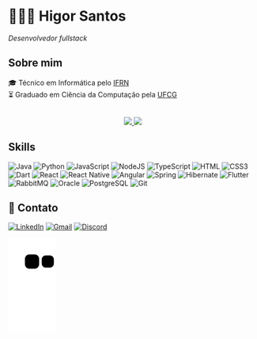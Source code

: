 #  👨🏼‍💻 Higor Santos
_Desenvolvedor fullstack_

## Sobre mim

🎓 Técnico em Informática pelo [IFRN](https://portal.ifrn.edu.br/)  
⏳ Graduado em Ciência da Computação pela [UFCG](https://portal.ufcg.edu.br/)  

<br/>
<div align="center">
  <a href="https://github.com/HigorSnt">
    <img height="180em"
      src="https://github-readme-stats.vercel.app/api?username=higorsnt&show_icons=true&theme=dark&include_all_commits=true&count_private=true"
    />
    <img height="180em"
      src="https://github-readme-stats.vercel.app/api/top-langs/?username=higorsnt&layout=compact&langs_count=7&theme=dark"
    />
  </a>
</div>

## Skills
![Java](https://img.shields.io/badge/Java-ED8B00?style=for-the-badge&logo=java&logoColor=white) 
![Python](https://img.shields.io/badge/Python-3776AB?style=for-the-badge&logo=python&logoColor=white) 
![JavaScript](https://img.shields.io/badge/JavaScript-F7DF1E?style=for-the-badge&logo=javascript&logoColor=black) 
![NodeJS](https://img.shields.io/badge/Node.js-43853D?style=for-the-badge&logo=node.js&logoColor=white)
![TypeScript](https://img.shields.io/badge/TypeScript-007ACC?style=for-the-badge&logo=typescript&logoColor=white)
![HTML](https://img.shields.io/badge/HTML5-E34F26?style=for-the-badge&logo=html5&logoColor=white)
![CSS3](https://img.shields.io/badge/CSS3-1572B6?style=for-the-badge&logo=css3&logoColor=white)
![Dart](https://img.shields.io/badge/Dart-0175C2?style=for-the-badge&logo=dart&logoColor=white)
![React](https://img.shields.io/badge/React-20232A?style=for-the-badge&logo=react&logoColor=61DAFB)
![React Native](https://img.shields.io/badge/React_Native-20232A?style=for-the-badge&logo=react&logoColor=61DAFB)
![Angular](https://img.shields.io/badge/Angular-DD0031?style=for-the-badge&logo=angular&logoColor=white)
![Spring](https://img.shields.io/badge/Spring-6DB33F?style=for-the-badge&logo=spring&logoColor=white)
![Hibernate](https://img.shields.io/badge/Hibernate-59666C?style=for-the-badge&logo=Hibernate&logoColor=white)
![Flutter](https://img.shields.io/badge/Flutter-02569B?style=for-the-badge&logo=flutter&logoColor=white)
![RabbitMQ](https://img.shields.io/badge/rabbitmq-%23FF6600.svg?&style=for-the-badge&logo=rabbitmq&logoColor=white)
![Oracle](https://img.shields.io/badge/Oracle-F80000?style=for-the-badge&logo=Oracle&logoColor=white)
![PostgreSQL](https://img.shields.io/badge/PostgreSQL-316192?style=for-the-badge&logo=postgresql&logoColor=white)
![Git](https://img.shields.io/badge/GIT-E44C30?style=for-the-badge&logo=git&logoColor=white)


## 📍 Contato

[![LinkedIn](https://img.shields.io/badge/LinkedIn-0077B5?style=for-the-badge&logo=linkedin&logoColor=white)](https://www.linkedin.com/in/higor-santos/)
[![Gmail](https://img.shields.io/badge/Gmail-D14836?style=for-the-badge&logo=gmail&logoColor=white)](mailto:higorsantos@ccc.ufcg.edu.br)
[![Discord](https://img.shields.io/badge/Discord-7289DA?style=for-the-badge&logo=discord&logoColor=white)](https://discordapp.com/users/583818294306275328)


![Snake animation](https://github.com/HigorSnt/HigorSnt/blob/output/github-contribution-grid-snake.svg)
